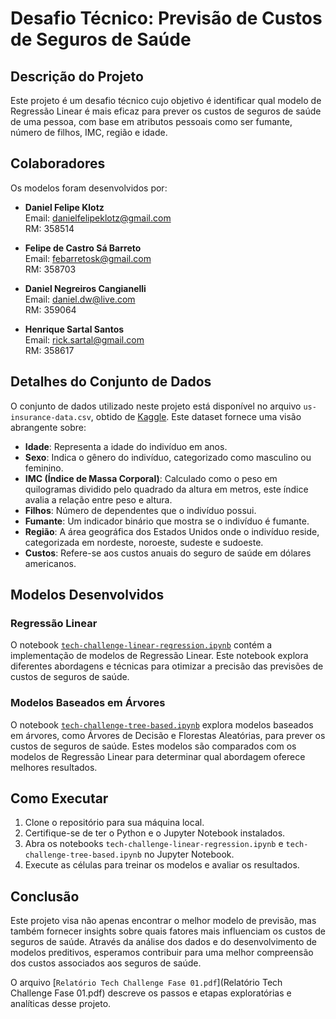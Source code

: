 # Desafio Técnico: Previsão de Custos de Seguros de Saúde

## Descrição do Projeto

Este projeto é um desafio técnico cujo objetivo é identificar qual modelo de Regressão Linear é mais eficaz para prever os custos de seguros de saúde de uma pessoa, com base em atributos pessoais como ser fumante, número de filhos, IMC, região e idade.

## Colaboradores

Os modelos foram desenvolvidos por:

- **Daniel Felipe Klotz**  
  Email: [danielfelipeklotz@gmail.com](mailto:danielfelipeklotz@gmail.com)  
  RM: 358514

- **Felipe de Castro Sá Barreto**  
  Email: [febarretosk@gmail.com](mailto:febarretosk@gmail.com)  
  RM: 358703

- **Daniel Negreiros Cangianelli**  
  Email: [daniel.dw@live.com](mailto:daniel.dw@live.com)  
  RM: 359064

- **Henrique Sartal Santos**  
  Email: [rick.sartal@gmail.com](mailto:rick.sartal@gmail.com)  
  RM: 358617

## Detalhes do Conjunto de Dados

O conjunto de dados utilizado neste projeto está disponível no arquivo `us-insurance-data.csv`, obtido de [Kaggle](https://www.kaggle.com/datasets/teertha/ushealthinsurancedataset). Este dataset fornece uma visão abrangente sobre:

- **Idade**: Representa a idade do indivíduo em anos.
- **Sexo**: Indica o gênero do indivíduo, categorizado como masculino ou feminino.
- **IMC (Índice de Massa Corporal)**: Calculado como o peso em quilogramas dividido pelo quadrado da altura em metros, este índice avalia a relação entre peso e altura.
- **Filhos**: Número de dependentes que o indivíduo possui.
- **Fumante**: Um indicador binário que mostra se o indivíduo é fumante.
- **Região**: A área geográfica dos Estados Unidos onde o indivíduo reside, categorizada em nordeste, noroeste, sudeste e sudoeste.
- **Custos**: Refere-se aos custos anuais do seguro de saúde em dólares americanos.

## Modelos Desenvolvidos

### Regressão Linear

O notebook [`tech-challenge-linear-regression.ipynb`](tech-challenge-linear-regression.ipynb) contém a implementação de modelos de Regressão Linear. Este notebook explora diferentes abordagens e técnicas para otimizar a precisão das previsões de custos de seguros de saúde.

### Modelos Baseados em Árvores

O notebook [`tech-challenge-tree-based.ipynb`](tech-challenge-tree-based.ipynb) explora modelos baseados em árvores, como Árvores de Decisão e Florestas Aleatórias, para prever os custos de seguros de saúde. Estes modelos são comparados com os modelos de Regressão Linear para determinar qual abordagem oferece melhores resultados.

## Como Executar

1. Clone o repositório para sua máquina local.
2. Certifique-se de ter o Python e o Jupyter Notebook instalados.
3. Abra os notebooks `tech-challenge-linear-regression.ipynb` e `tech-challenge-tree-based.ipynb` no Jupyter Notebook.
4. Execute as células para treinar os modelos e avaliar os resultados.

## Conclusão

Este projeto visa não apenas encontrar o melhor modelo de previsão, mas também fornecer insights sobre quais fatores mais influenciam os custos de seguros de saúde. Através da análise dos dados e do desenvolvimento de modelos preditivos, esperamos contribuir para uma melhor compreensão dos custos associados aos seguros de saúde.

O arquivo [`Relatório Tech Challenge Fase 01.pdf`](Relatório Tech Challenge Fase 01.pdf) descreve os passos e etapas exploratórias e analíticas desse projeto. 